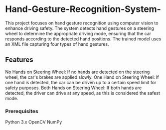 # Hand-Gesture-Recognition-System-
This project focuses on hand gesture recognition using computer vision to enhance driving safety. The system detects hand gestures on a steering wheel to determine the appropriate driving mode, ensuring that the car responds according to the detected hand positions. The trained model uses an XML file capturing four types of hand gestures.

## Features

No Hands on Steering Wheel: If no hands are detected on the steering wheel, the car's brakes are applied slowly.
One Hand on Steering Wheel: If one hand is detected, the car can be driven up to a certain speed limit for safety purposes.
Both Hands on Steering Wheel: If both hands are detected, the driver can drive at any speed, as this is considered the safest mode.

### Prerequisites
Python 3.x
OpenCV
NumPy

